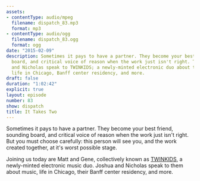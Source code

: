 ```yaml
---
assets:
- contentType: audio/mpeg
  filename: dispatch_83.mp3
  format: mp3
- contentType: audio/ogg
  filename: dispatch_83.ogg
  format: ogg
date: "2015-02-09"
description: Sometimes it pays to have a partner. They become your best friend, sounding
  board, and critical voice of reason when the work just isn't right. This week, Joshua
  and Nicholas speak to TWINKIDS; a newly-minted electronic duo about their music,
  life in Chicago, Banff center residency, and more.
draft: false
duration: "1:02:42"
explicit: true
layout: episode
number: 83
show: dispatch
title: It Takes Two
---
```

Sometimes it pays to have a partner. They become your best friend, sounding board, and critical voice of reason when the work just isn't right. But you must choose carefully: this person will see you, and the work created together, at it's worst possible stage.

Joining us today are Matt and Gene, collectively known as [TWINKIDS](https://www.facebook.com/officialtwinkids), a newly-minted electronic music duo. Joshua and Nicholas speak to them about music, life in Chicago, their Banff center residency, and more.